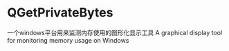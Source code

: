 # QGetPrivateBytes
 
一个windows平台用来监测内存使用的图形化显示工具
A graphical display tool for monitoring memory usage on Windows